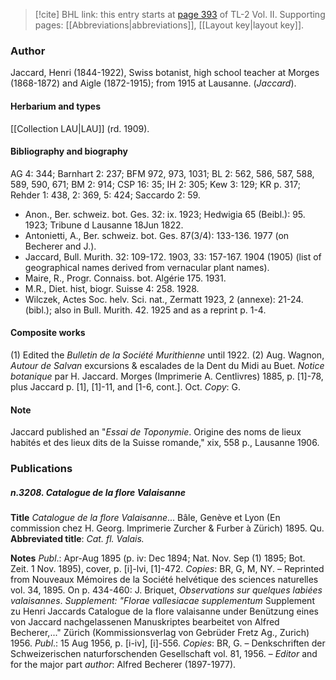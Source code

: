 > [!cite] BHL link: this entry starts at [page 393](https://www.biodiversitylibrary.org/item/103253#page/419/mode/1up) of TL-2 Vol. II.
> Supporting pages: [[Abbreviations|abbreviations]], [[Layout key|layout key]].

### Author

Jaccard, Henri (1844-1922), Swiss botanist, high school teacher at Morges (1868-1872) and Aigle (1872-1915); from 1915 at Lausanne. (*Jaccard*).

#### Herbarium and types

[[Collection LAU|LAU]] (rd. 1909).

#### Bibliography and biography

AG 4: 344; Barnhart 2: 237; BFM 972, 973, 1031; BL 2: 562, 586, 587, 588, 589, 590, 671; BM 2: 914; CSP 16: 35; IH 2: 305; Kew 3: 129; KR p. 317; Rehder 1: 438, 2: 369, 5: 424; Saccardo 2: 59.
- Anon., Ber. schweiz. bot. Ges. 32: ix. 1923; Hedwigia 65 (Beibl.): 95. 1923; Tribune d Lausanne 18Jun 1822.
- Antonietti, A., Ber. schweiz. bot. Ges. 87(3/4): 133-136. 1977 (on Becherer and J.).
- Jaccard, Bull. Murith. 32: 109-172. 1903, 33: 157-167. 1904 (1905) (list of geographical names derived from vernacular plant names).
- Maire, R., Progr. Connaiss. bot. Algérie 175. 1931.
- M.R., Diet. hist, biogr. Suisse 4: 258. 1928.
- Wilczek, Actes Soc. helv. Sci. nat., Zermatt 1923, 2 (annexe): 21-24. (bibl.); also in Bull. Murith. 42. 1925 and as a reprint p. 1-4.

#### Composite works

(1) Edited the *Bulletin de la Société Murithienne* until 1922.
(2) Aug. Wagnon, *Autour de Salvan* excursions & escalades de la Dent du Midi au Buet. *Notice botanique* par H. Jaccard. Morges (Imprimerie A. Centlivres) 1885, p. \[1\]-78, plus Jaccard p. \[1\], \[1\]-11, and \[1-6, cont.\]. Oct. *Copy*: G.

#### Note

Jaccard published an "*Essai de Toponymie*. Origine des noms de lieux habités et des lieux dits de la Suisse romande," xix, 558 p., Lausanne 1906.

### Publications

##### n.3208. Catalogue de la flore Valaisanne

**Title**
*Catalogue de la flore Valaisanne*... Bâle, Genève et Lyon (En commission chez H. Georg. Imprimerie Zurcher & Furber à Zürich) 1895. Qu.
**Abbreviated title**: *Cat. fl. Valais.*

**Notes**
*Publ*.: Apr-Aug 1895 (p. iv: Dec 1894; Nat. Nov. Sep (1) 1895; Bot. Zeit. 1 Nov. 1895), cover, p. \[i\]-lvi, \[1\]-472. *Copies*: BR, G, M, NY. – Reprinted from Nouveaux Mémoires de la Société helvétique des sciences naturelles vol. 34, 1895. On p. 434-460: J. Briquet, *Observations sur quelques labiées valaisannes*.
*Supplement: "Florae vallesiacae supplementum* Supplement zu Henri Jaccards Catalogue de la flore valaisanne under Benützung eines von Jaccard nachgelassenen Manuskriptes bearbeitet von Alfred Becherer,..." Zürich (Kommissionsverlag von Gebrüder Fretz Ag., Zurich) 1956. *Publ*.: 15 Aug 1956, p. \[i-iv\], \[i\]-556. *Copies*: BR, G. – Denkschriften der Schweizerischen naturforschenden Gesellschaft vol. 81, 1956. – *Editor* and for the major part *author*: Alfred Becherer (1897-1977).

